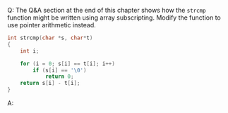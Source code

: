 Q: The Q&A section at the end of this chapter shows how the `strcmp` function
might be written using array subscripting. Modify the function to use pointer
arithmetic instead.

```c
int strcmp(char *s, char*t)
{
    int i;

    for (i = 0; s[i] == t[i]; i++)
        if (s[i] == '\0')
            return 0;
    return s[i] - t[i];
}
```

A:
